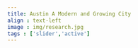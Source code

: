 ```yaml
---
title: Austin A Modern and Growing City
align : text-left
image : img/research.jpg
tags : ['slider','active']
---
```


